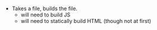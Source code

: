 - Takes a file, builds the file.
  - will need to build JS
  - will need to statically build HTML (though not at first)